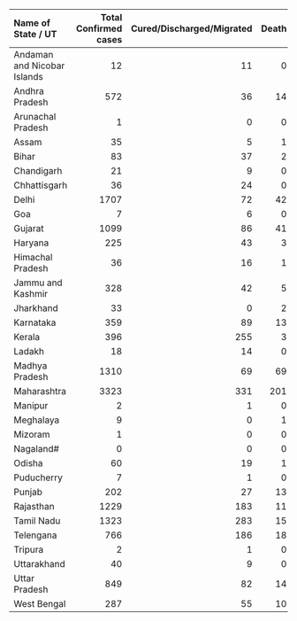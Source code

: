 | Name of State / UT          |   Total Confirmed cases |   Cured/Discharged/Migrated |   Death |
|:----------------------------|------------------------:|----------------------------:|--------:|
| Andaman and Nicobar Islands |                      12 |                          11 |       0 |
| Andhra Pradesh              |                     572 |                          36 |      14 |
| Arunachal Pradesh           |                       1 |                           0 |       0 |
| Assam                       |                      35 |                           5 |       1 |
| Bihar                       |                      83 |                          37 |       2 |
| Chandigarh                  |                      21 |                           9 |       0 |
| Chhattisgarh                |                      36 |                          24 |       0 |
| Delhi                       |                    1707 |                          72 |      42 |
| Goa                         |                       7 |                           6 |       0 |
| Gujarat                     |                    1099 |                          86 |      41 |
| Haryana                     |                     225 |                          43 |       3 |
| Himachal Pradesh            |                      36 |                          16 |       1 |
| Jammu and Kashmir           |                     328 |                          42 |       5 |
| Jharkhand                   |                      33 |                           0 |       2 |
| Karnataka                   |                     359 |                          89 |      13 |
| Kerala                      |                     396 |                         255 |       3 |
| Ladakh                      |                      18 |                          14 |       0 |
| Madhya Pradesh              |                    1310 |                          69 |      69 |
| Maharashtra                 |                    3323 |                         331 |     201 |
| Manipur                     |                       2 |                           1 |       0 |
| Meghalaya                   |                       9 |                           0 |       1 |
| Mizoram                     |                       1 |                           0 |       0 |
| Nagaland#                   |                       0 |                           0 |       0 |
| Odisha                      |                      60 |                          19 |       1 |
| Puducherry                  |                       7 |                           1 |       0 |
| Punjab                      |                     202 |                          27 |      13 |
| Rajasthan                   |                    1229 |                         183 |      11 |
| Tamil Nadu                  |                    1323 |                         283 |      15 |
| Telengana                   |                     766 |                         186 |      18 |
| Tripura                     |                       2 |                           1 |       0 |
| Uttarakhand                 |                      40 |                           9 |       0 |
| Uttar Pradesh               |                     849 |                          82 |      14 |
| West Bengal                 |                     287 |                          55 |      10 |